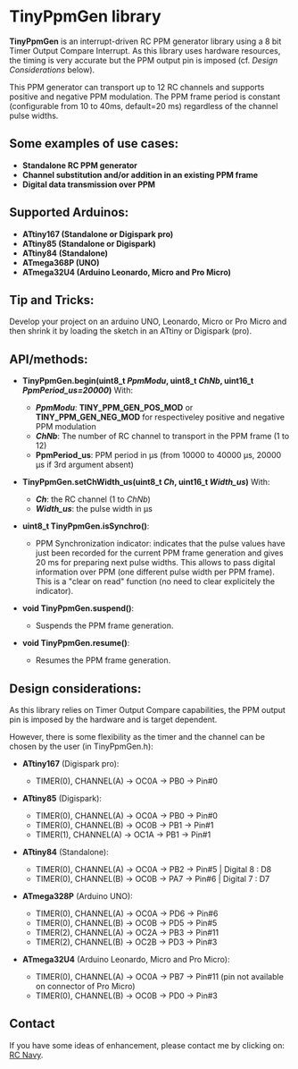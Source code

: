 TinyPpmGen library
==================

**TinyPpmGen** is an interrupt-driven RC PPM generator library using a 8 bit Timer Output Compare Interrupt. As this library uses hardware resources, the timing is very accurate but the PPM output pin is imposed (cf. _Design Considerations_ below).

This PPM generator can transport up to 12 RC channels and supports positive and negative PPM modulation. The PPM frame period is constant (configurable from 10 to 40ms, default=20 ms) regardless of the channel pulse widths.

Some examples of use cases:
-------------------------
* **Standalone RC PPM generator**
* **Channel substitution and/or addition in an existing PPM frame**
* **Digital data transmission over PPM**

Supported Arduinos:
------------------
* **ATtiny167 (Standalone or Digispark pro)**
* **ATtiny85 (Standalone or Digispark)**
* **ATtiny84 (Standalone)**
* **ATmega368P (UNO)**
* **ATmega32U4 (Arduino Leonardo, Micro and Pro Micro)**

Tip and Tricks:
--------------
Develop your project on an arduino UNO, Leonardo, Micro or Pro Micro and then shrink it by loading the sketch in an ATtiny or Digispark (pro).

API/methods:
-----------
* **TinyPpmGen.begin(uint8_t _PpmModu_, uint8_t _ChNb_, uint16_t _PpmPeriod_us=20000_)**
With:
	* **_PpmModu_**: **TINY_PPM_GEN_POS_MOD** or **TINY_PPM_GEN_NEG_MOD** for respectiveley positive and negative PPM modulation
	* **_ChNb_**: The number of RC channel to transport in the PPM frame (1 to 12)
	* **PpmPeriod_us**: PPM period in µs (from 10000 to 40000 µs, 20000 µs if 3rd argument absent)
 
* **TinyPpmGen.setChWidth_us(uint8_t _Ch_, uint16_t _Width_us_)**
With:
	* **_Ch_**: the RC channel (1 to _ChNb_)
	* **_Width_us_**: the pulse width in µs

* **uint8_t TinyPpmGen.isSynchro()**:
	* PPM Synchronization indicator: indicates that the pulse values have just been recorded for the current PPM frame generation and gives 20 ms for preparing next pulse widths. This allows to pass digital information over PPM (one different pulse width per PPM frame). This is a "clear on read" function (no need to clear explicitely the indicator).

* **void TinyPpmGen.suspend()**:
	* Suspends the PPM frame generation.

* **void TinyPpmGen.resume()**:
	* Resumes the PPM frame generation.

Design considerations:
---------------------
As this library relies on Timer Output Compare capabilities, the PPM output pin is imposed by the hardware and is target dependent.

However, there is some flexibility as the timer and the channel can be chosen by the user (in TinyPpmGen.h):

* **ATtiny167** (Digispark pro):
	* TIMER(0), CHANNEL(A) -> OC0A -> PB0 -> Pin#0

* **ATtiny85**   (Digispark):
	* TIMER(0), CHANNEL(A) -> OC0A -> PB0 -> Pin#0
	* TIMER(0), CHANNEL(B) -> OC0B -> PB1 -> Pin#1
	* TIMER(1), CHANNEL(A) -> OC1A -> PB1 -> Pin#1

* **ATtiny84**   (Standalone):
	* TIMER(0), CHANNEL(A) -> OC0A -> PB2 -> Pin#5 | Digital 8 : D8
	* TIMER(0), CHANNEL(B) -> OC0B -> PA7 -> Pin#6 | Digital 7 : D7

* **ATmega328P** (Arduino UNO):
	* TIMER(0), CHANNEL(A) -> OC0A -> PD6 -> Pin#6
	* TIMER(0), CHANNEL(B) -> OC0B -> PD5 -> Pin#5
	* TIMER(2), CHANNEL(A) -> OC2A -> PB3 -> Pin#11
	* TIMER(2), CHANNEL(B) -> OC2B -> PD3 -> Pin#3

* **ATmega32U4** (Arduino Leonardo, Micro and Pro Micro):
	* TIMER(0), CHANNEL(A) -> OC0A -> PB7 -> Pin#11 (pin not available on connector of Pro Micro)
	* TIMER(0), CHANNEL(B) -> OC0B -> PD0 -> Pin#3

Contact
-------

If you have some ideas of enhancement, please contact me by clicking on: [RC Navy](http://p.loussouarn.free.fr/contact.html).

